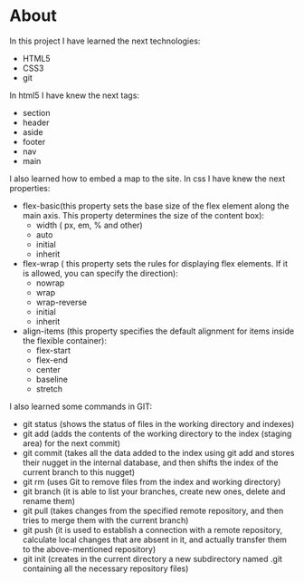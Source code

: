 # About
In this project I have learned the next technologies:
- HTML5
- CSS3
- git
    
In html5 I have knew the next tags:
- section
- header
- aside
- footer
- nav
- main

I also learned how to embed a map to the site.
In css I have knew the next properties:
- flex-basic(this property sets the base size of the flex element along the main axis. This property determines the size of the content box):
    - width ( px, em, % and other)
     - auto
     - initial 
     - inherit
- flex-wrap ( this property sets the rules for displaying flex elements. If it is allowed, you can specify the direction):
    - nowrap 
    - wrap 
    - wrap-reverse 
    - initial 
    - inherit
- align-items (this property specifies the default alignment for items inside the flexible container):
    -  flex-start 
    -  flex-end 
    -  center 
    -  baseline 
    -  stretch
    
I also learned some commands in GIT:
- git status (shows the status of files in the working directory and indexes)
- git add (adds the contents of the working directory to the index (staging area) for the next commit)
- git commit (takes all the data added to the index using git add and stores their nugget in the internal database, and then shifts the index of the current branch to this nugget)
- git rm (uses Git to remove files from the index and working directory)
- git branch (it is able to list your branches, create new ones, delete and rename them)
- git pull (takes changes from the specified remote repository, and then tries to merge them with the current branch)
- git push (it is used to establish a connection with a remote repository, calculate local changes that are absent in it, and actually transfer them to the above-mentioned repository)
- git init (creates in the current directory a new subdirectory named .git containing all the necessary repository files)
